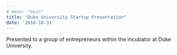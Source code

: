 ```yaml
---
# menu: "main"
title: "Duke University Startup Presentation"
date: '2018-10-31'
---
```

Presented to a group of entrepreneurs within the incubator at Duke University.
